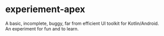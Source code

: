 # experiement-apex
A basic, incomplete, buggy, far from efficient UI toolkit for Kotlin/Android. An experiment for fun and to learn.
